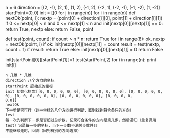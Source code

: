 n = 6
direction = [(2, -1), (2, 1), (1, 2), (-1, 2), (-2, 1), (-2, -1), (-1, -2), (1, -2)]
startPoint=(0,0)
init = [[0 for j in range(n)] for i in range(n)]
def nextOk(point, i):
    nextp = (point[0] + direction[i][0], point[1] + direction[i][1])
    if 0 <= nextp[0] < n and 0 <= nextp[1] < n and init[nextp[0]][nextp[1]] == 0:
        return True, nextp
    else:
        return False, point

def test(point, count):
    if count > n * n:
        return True
    for i in range(8):
        ok, nextp = nextOk(point, i)
        if ok:
            init[nextp[0]][nextp[1]] = count
            result = test(nextp, count + 1)
            if result:
                return True
            else:
                init[nextp[0]][nextp[1]] = 0
    return False

init[startPoint[0]][startPoint[1]]=1
test(startPoint,2)
for i in range(n):
    print init[i]

    n 几维 * 几维
    direction 八个方向的坐标
    startPoint 起始点的坐标
    init 初始化棋盘[[0, 0, 0, 0, 0, 0], [0, 0, 0, 0, 0, 0], [0, 0, 0, 0, 0, 0], [0, 0, 0, 0, 0, 0], [0, 0, 0, 0, 0, 0], [0, 0, 0, 0, 		             	0,0]]
    nextOk
    下一步是否可行（这一坐标的八个方向进行判断，直到找到符合条件的方向）
    test
    每一次先判断下一步是否超过总步数，记录符合条件的方向是第几步，然后递归（重复调用test）记录每一步的坐标，当下一步数不满总步数并且
    不能继续走时，回溯（回到有别的方向选择）
